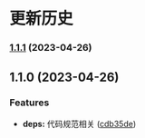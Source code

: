 # 更新历史 


### [1.1.1](https://github.com/liuk123456789/webpack-vue/compare/v1.1.0...v1.1.1) (2023-04-26)

## 1.1.0 (2023-04-26)

### Features

* **deps:** 代码规范相关 ([cdb35de](https://github.com/liuk123456789/webpack-vue/commit/cdb35de58ed30836a519880cb086c256a64ba6fd))
